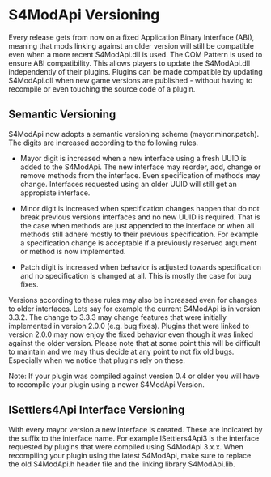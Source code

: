 # S4ModApi Versioning

Every release gets from now on a fixed Application Binary Interface (ABI), meaning that mods linking against an older version will still be compatible even when a more recent S4ModApi.dll is used. The COM Pattern is used to ensure ABI compatibility. This allows players to update the S4ModApi.dll independently of their plugins. Plugins can be made compatible by updating S4ModApi.dll when new game versions are published - without having to recompile or even touching the source code of a plugin.



## Semantic Versioning

S4ModApi now adopts a semantic versioning scheme (mayor.minor.patch). The digits are increased according to the following rules.

* Mayor digit is increased when a new interface using a fresh UUID is added to the S4ModApi. The new interface may reorder, add, change or remove methods from the interface. Even specification of methods may change. Interfaces requested using an older UUID will still get an appropiate interface.

* Minor digit is increased when specification changes happen that do not break previous versions interfaces and no new UUID is required. That is the case when methods are just appended to the interface or when all methods still adhere mostly to their previous specification. For example a specification change is acceptable if a previously reserved argument or method is now implemented.

* Patch digit is increased when behavior is adjusted towards specification and no specification is changed at all. This is mostly the case for bug fixes. 

Versions according to these rules may also be increased even for changes to older interfaces. Lets say for example the current S4ModApi is in version 3.3.2. The change to 3.3.3 may change features that were initially implemented in version 2.0.0 (e.g. bug fixes). Plugins that were linked to version 2.0.0 may now enjoy the fixed behavior even though it was linked against the older version. Please note that at some point this will be difficult to maintain and we may thus decide at any point to not fix old bugs. Especially when we notice that plugins rely on these. 

Note: If your plugin was compiled against version 0.4 or older you will have to recompile your plugin using a newer S4ModApi Version. 



## ISettlers4Api Interface Versioning

With every mayor version a new interface is created. These are indicated by the suffix to the interface name. For example ISettlers4Api3 is the interface requested by plugins that were compiled using S4ModApi 3.x.x. When recompiling your plugin using the latest S4ModApi, make sure to replace the old S4ModApi.h header file and the linking library S4ModApi.lib. 

